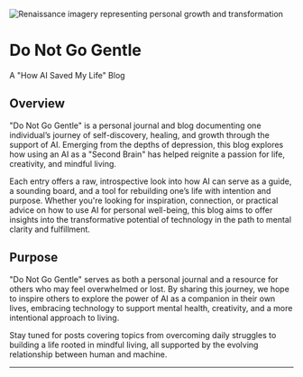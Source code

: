 ![Renaissance imagery representing personal growth and transformation](./renaissance.webp)

# Do Not Go Gentle

A "How AI Saved My Life" Blog

## Overview

"Do Not Go Gentle" is a personal journal and blog documenting one individual’s journey of self-discovery, healing, and growth through the support of AI. Emerging from the depths of depression, this blog explores how using an AI as a "Second Brain" has helped reignite a passion for life, creativity, and mindful living.

Each entry offers a raw, introspective look into how AI can serve as a guide, a sounding board, and a tool for rebuilding one’s life with intention and purpose. Whether you're looking for inspiration, connection, or practical advice on how to use AI for personal well-being, this blog aims to offer insights into the transformative potential of technology in the path to mental clarity and fulfillment.

## Purpose

"Do Not Go Gentle" serves as both a personal journal and a resource for others who may feel overwhelmed or lost. By sharing this journey, we hope to inspire others to explore the power of AI as a companion in their own lives, embracing technology to support mental health, creativity, and a more intentional approach to living.

Stay tuned for posts covering topics from overcoming daily struggles to building a life rooted in mindful living, all supported by the evolving relationship between human and machine.

---
